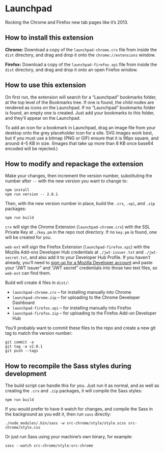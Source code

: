 # Launchpad

Rocking the Chrome and Firefox new tab pages like it’s 2013.

## How to install this extension

**Chrome:** Download a copy of the `launchpad-chrome.crx` file from inside the `dist` directory, and drag and drop it onto the `chrome://extensions` window.

**Firefox:** Download a copy of the `launchpad-firefox.xpi` file from inside the `dist` directory, and drag and drop it onto an open Firefox window.

## How to use this extension

On first run, the extension will search for a “Launchpad” bookmarks folder, at the top level of the Bookmarks tree. If one is found, the child nodes are rendered as icons on the Launchpad. If no “Launchpad” bookmarks folder is found, an empty one is created. Just add your bookmarks to this folder, and they’ll appear on the Launchpad.

To add an icon for a bookmark in Launchpad, drag an image file from your desktop onto the grey placeholder icon for a site. SVG images work best, but if you must use a bitmap (PNG or GIF) ensure that it is 96px square, and around 4–5 KB in size. (Images that take up more than 8 KB once base64 encoded will be rejected.)

## How to modify and repackage the extension

Make your changes, then increment the version number, substituting the number after `--` with the new version you want to change to:

    npm install
    npm run version -- 2.0.1

Then, with the new version number in place, build the `.crx`, `.xpi`, and `.zip` packages:

    npm run build

`crx` will sign the Chrome Extension (`launchpad-chrome.crx`) with the SSL Private Key at `./key.pm` in the repo root directory. If no `key.pm` is found, one will be created for you.

`web-ext` will sign the Firefox Extension (`launchpad-firefox.xpi`) with the Mozilla Add-ons Developer Hub credentials at `./jwt-issuer.txt` and `./jwt-secret.txt`, and also add it to your Developer Hub Profile. If you haven’t already, you’ll need to [sign up for a Mozilla Developer account](https://addons.mozilla.org/en-US/developers/addon/api/key/) and paste your “JWT issuer” and “JWT secret” credentials into those two text files, so `web-ext` can find them.

Build will create 4 files in `dist/`:

* `launchpad-chrome.crx` – for installing manually into Chrome
* `launchpad-chrome.zip` – for uploading to the Chrome Developer Dashboard
* `launchpad-firefox.xpi` – for installing manually into Firefox
* `launchpad-firefox.zip` – for uploading to the Firefox Add-on Developer Hub

You’ll probably want to commit these files to the repo and create a new git tag to match the version number:

    git commit -a
    git tag -a v2.0.1
    git push --tags

## How to recompile the Sass styles during development

The build script can handle this for you. Just run it as normal, and as well as creating the `.crx` and `.zip` packages, it will compile the Sass styles:

    npm run build

If you would prefer to have it watch for changes, and compile the Sass in the background as you edit it, then run `sass` directly:

    ./node_modules/.bin/sass -w src-chrome/style/style.scss src-chrome/style.css

Or just run Sass using your machine’s own binary, for example:

    sass --watch src-chrome/style:src-chrome

